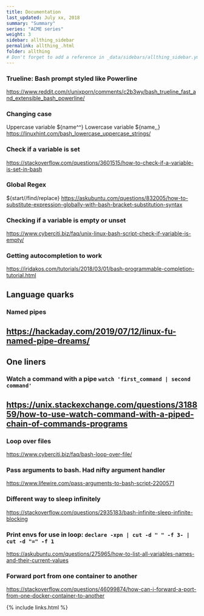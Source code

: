 ```yaml
---
title: Documentation 
last_updated: July xx, 2018
summary: "Summary"
series: "ACME series"
weight: 3
sidebar: allthing_sidebar
permalink: allthing_.html
folder: allthing
# Don't forget to add a reference in _data/sidebars/allthing_sidebar.yml and/or _data/topnav.yml 
---
```


### Trueline: Bash prompt styled like Powerline 
https://www.reddit.com/r/unixporn/comments/c2b3wy/bash_trueline_fast_and_extensible_bash_powerline/

### Changing case
Uppercase variable ${name^^}
Lowercase variable ${name,,}
https://linuxhint.com/bash_lowercase_uppercase_strings/

### Check if a variable is set
https://stackoverflow.com/questions/3601515/how-to-check-if-a-variable-is-set-in-bash

### Global Regex
${start//find/replace}
https://askubuntu.com/questions/832005/how-to-substitute-expression-globally-with-bash-bracket-substitution-syntax

### Checking if a variable is empty or unset
https://www.cyberciti.biz/faq/unix-linux-bash-script-check-if-variable-is-empty/

### Getting autocompletion to work 
https://iridakos.com/tutorials/2018/03/01/bash-programmable-completion-tutorial.html

## Language quarks
### Named pipes
https://hackaday.com/2019/07/12/linux-fu-named-pipe-dreams/
---

## One liners
### Watch a command with a pipe `watch 'first_command | second command'`
https://unix.stackexchange.com/questions/318859/how-to-use-watch-command-with-a-piped-chain-of-commands-programs
---

### Loop over files
https://www.cyberciti.biz/faq/bash-loop-over-file/

### Pass arguments to bash. Had nifty argument handler
https://www.lifewire.com/pass-arguments-to-bash-script-2200571

### Different way to sleep infinitely
https://stackoverflow.com/questions/2935183/bash-infinite-sleep-infinite-blocking

### Print envs for use in loop: `declare -xpn | cut -d " " -f 3- | cut -d "=" -f 1`
https://askubuntu.com/questions/275965/how-to-list-all-variables-names-and-their-current-values

### Forward port from one container to another
https://stackoverflow.com/questions/46099874/how-can-i-forward-a-port-from-one-docker-container-to-another

{% include links.html %}
